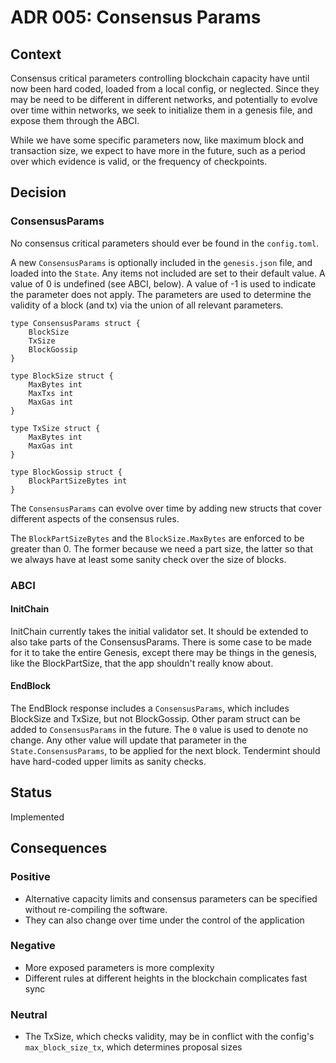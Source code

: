 # ADR 005: Consensus Params

## Context

Consensus critical parameters controlling blockchain capacity have until now been hard coded, loaded from a local config, or neglected.
Since they may be need to be different in different networks, and potentially to evolve over time within
networks, we seek to initialize them in a genesis file, and expose them through the ABCI.

While we have some specific parameters now, like maximum block and transaction size, we expect to have more in the future,
such as a period over which evidence is valid, or the frequency of checkpoints.

## Decision

### ConsensusParams

No consensus critical parameters should ever be found in the `config.toml`.

A new `ConsensusParams` is optionally included in the `genesis.json` file,
and loaded into the `State`. Any items not included are set to their default value.
A value of 0 is undefined (see ABCI, below). A value of -1 is used to indicate the parameter does not apply.
The parameters are used to determine the validity of a block (and tx) via the union of all relevant parameters.

```
type ConsensusParams struct {
    BlockSize
    TxSize
    BlockGossip
}

type BlockSize struct {
    MaxBytes int
    MaxTxs int
    MaxGas int
}

type TxSize struct {
    MaxBytes int
    MaxGas int
}

type BlockGossip struct {
    BlockPartSizeBytes int
}
```

The `ConsensusParams` can evolve over time by adding new structs that cover different aspects of the consensus rules.

The `BlockPartSizeBytes` and the `BlockSize.MaxBytes` are enforced to be greater than 0.
The former because we need a part size, the latter so that we always have at least some sanity check over the size of blocks.

### ABCI

#### InitChain

InitChain currently takes the initial validator set. It should be extended to also take parts of the ConsensusParams.
There is some case to be made for it to take the entire Genesis, except there may be things in the genesis,
like the BlockPartSize, that the app shouldn't really know about.

#### EndBlock

The EndBlock response includes a `ConsensusParams`, which includes BlockSize and TxSize, but not BlockGossip.
Other param struct can be added to `ConsensusParams` in the future.
The `0` value is used to denote no change.
Any other value will update that parameter in the `State.ConsensusParams`, to be applied for the next block.
Tendermint should have hard-coded upper limits as sanity checks.

## Status

Implemented

## Consequences

### Positive

- Alternative capacity limits and consensus parameters can be specified without re-compiling the software.
- They can also change over time under the control of the application

### Negative

- More exposed parameters is more complexity
- Different rules at different heights in the blockchain complicates fast sync

### Neutral

- The TxSize, which checks validity, may be in conflict with the config's `max_block_size_tx`, which determines proposal sizes

